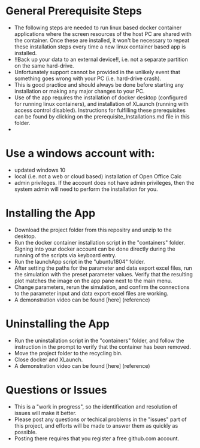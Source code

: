 # General Prerequisite Steps
- The following steps are needed to run linux based docker container applications where the screen resources of the host PC are shared with the container. Once these are installed, it won't be necessary to repeat these installation steps every time a new linux container based app is installed.
- !!Back up your data to an external device!!, i.e. not a separate partition on the same hard-drive.
- Unfortunately support cannot be provided in the unlikely event that something goes wrong with your PC (i.e. hard-drive crash).
- This is good practice and should always be done before starting any installation or making any major changes to your PC.
- Use of the app requires the installation of docker desktop (configured for running linux containers), and installation of XLaunch (running with access control disabled). Instructions for fulfilling these prerequisites can be found by clicking on the prerequisite_Installations.md file in this folder.
- 
# Use a windows account with:
- updated windows 10
- local (i.e. not a web or cloud based) installation of Open Office Calc
- admin privileges. If the account does not have admin privileges, then the system admin will need to perform the installation for you.

# Installing the App
- Download the project folder from this repositry and unzip to the desktop.
- Run the docker container installation script in the "containers" folder. Signing into your docker account can be done directly during the running of the scripts via keyboard entry.
- Run the launchApp script in the "ubuntu1804" folder.
- After setting the paths for the parameter and data export excel files, run the simulation with the preset parameter values. Verify that the resulting plot matches the image on the app pane next to the main menu.
- Change parameters, rerun the simulation, and confirm the connections to the parameter input and data export excel files are working.
- A demonstration video can be found [here] (reference)

# Uninstalling the App
- Run the uninstallation script in the "containers" folder, and follow the instruction in the prompt to verify that the container has been removed.
- Move the project folder to the recycling bin.
- Close docker and XLaunch.
- A demonstration video can be found [here] (reference)

# Questions or Issues
- This is a "work in progress", so the identification and resolution of issues will make it better.
- Please post any questions or techical problems in the "issues" part of this project, and efforts will be made to answer them as quickly as possible.
- Posting there requires that you register a free github.com account.


